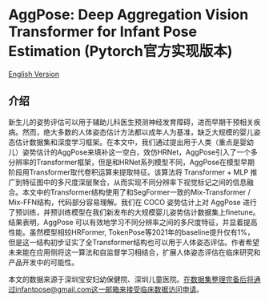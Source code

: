 # AggPose: Deep Aggregation Vision Transformer for Infant Pose Estimation (Pytorch官方实现版本)    

[English Version](https://github.com/SZAR-LAB/AggPose/blob/main/README.md)    

## 介绍 

新生儿的姿势评估可以用于辅助儿科医生预测神经发育障碍，进而早期干预相关疾病。然而，绝大多数的人体姿态估计方法都以成年人为基准，缺乏大规模的婴儿姿态估计数据集和深度学习框架。在本文中，我们通过提出用于人类（重点是婴幼儿）姿势估计的AggPose来填补这一空白，效仿HRNet，AggPose引入了一个多分辨率的Transformer框架，但是和HRNet系列模型不同，AggPose在模型早期阶段用Transformer取代卷积运算来提取特征。该算法将 Transformer + MLP 推广到特征图中的多尺度深层聚合，从而实现不同分辨率下视觉标记之间的信息融合。本文中的Transformer结构使用了和SegFormer一致的Mix-Transformer / Mix-FFN结构，代码部分容易理解。我们在 COCO 姿势估计上对 AggPose 进行了预训练，并预训练模型在我们新发布的大规模婴儿姿势估计数据集上finetune。结果表明，AggPose 可以有效地学习不同分辨率之间的多尺度特征，并显着提高性能。虽然模型相较HRFormer, TokenPose等2021年的baseline提升仅有1%，但是这一结构初步证实了全Transformer结构也可以用于人体姿态评估。作者希望未来能在应用侧将这一算法和自监督学习相结合，扩展人体姿态评估在临床研究和产品开发中的可能性。    

本文的数据来源于深圳宝安妇幼保健院、深圳儿童医院。在数据集整理完备后将通过infantpose@gmail.com这一邮箱来接受临床数据访问申请。    

